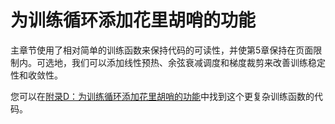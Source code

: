 # 为训练循环添加花里胡哨的功能

主章节使用了相对简单的训练函数来保持代码的可读性，并使第5章保持在页面限制内。可选地，我们可以添加线性预热、余弦衰减调度和梯度裁剪来改善训练稳定性和收敛性。

您可以在[附录D：为训练循环添加花里胡哨的功能](../../appendix-D/01_main-chapter-code/appendix-D.ipynb)中找到这个更复杂训练函数的代码。
